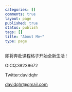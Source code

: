 ```yaml
---
categories: []
comments: true
layout: page
published: true
status: publish
tags: []
title: "About Me~"
type: page
---
```

即将奔赴课程格子开始全新生活！

OICQ:38239672

Twitter:davidqhr

davidqhr@gmail.com